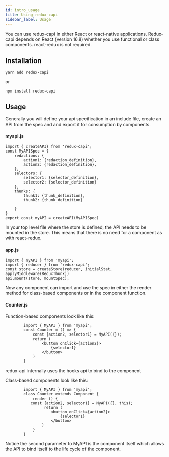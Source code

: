 ```yaml
---
id: intro_usage
title: Using redux-capi
sidebar_label: Usage
---
```


You can use redux-capi in either React or react-native applications.  Redux-capi depends on React (version 16.8) whether you use functional or class components.  react-redux is not required.

## Installation

```
yarn add redux-capi
```
or
```
npm install redux-capi
```
## Usage
Generally you will define your api specification in an include file, create an API from the spec and and export it for consumption by components.

#### myapi.js
```
import { createAPI} from 'redux-capi';
const MyAPISpec = {
    redactions: {
        action1: {redaction_definition},
        action2: {redaction_definition},
    },
    selectors: {
        selector1: {selector_definition},
        selector2: {selector_definition}
    },
    thunks: {
        thunk1: {thunk_definition},
        thunk2: {thunk_definition}

    }
}
export const myAPI = createAPI(MyAPISpec)
```
In your top level file where the store is defined, the API needs to be mounted in the store.  This means that there is no need for a <Provider> component as with react-redux. 

#### app.js
```
import { myAPI } from 'myapi';
import { reducer } from 'redux-capi';
const store = createStore(reducer, initialStat, applyMiddleware(ReduxThunk))
api.mount(store, mountSpec);
```
Now any component can import and use the spec in either the render method for class-based components or in the component function.
#### Counter.js

Function-based components look like this:
```
        import { MyAPI } from 'myapi';
        const Counter = () => {
            const {action2, selector1} = MyAPI({});
            return (
                <button onClick={action2}>
                    {selector1}
                </button>
            )
        }
```
redux-api internally uses the hooks api to bind to the component

Class-based components look like this:
```
        import { MyAPI } from 'myapi';
        class Counter extends Component {
            render () {
           const {action2, selector1} = MyAPI({}, this);
                 return (
                    <button onClick={action2}>
                        {selector1}
                    </button>
                )
            }
        }
```
Notice the second parameter to MyAPI is the component itself which allows the API to bind itself to the life cycle of the component.
